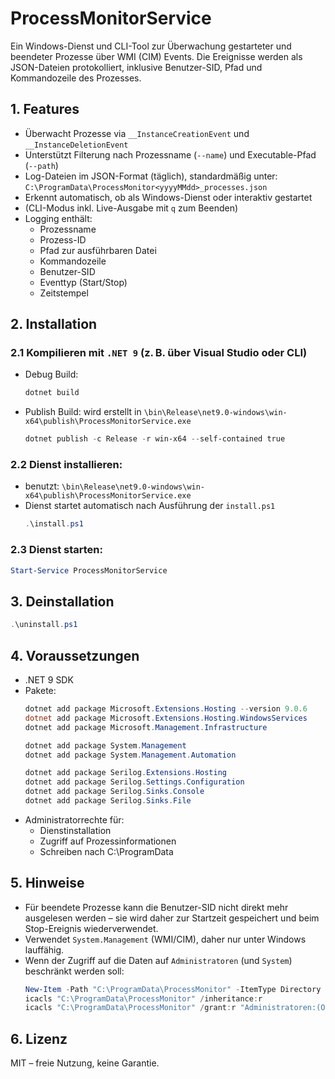 # ProcessMonitorService

Ein Windows-Dienst und CLI-Tool zur Überwachung gestarteter und beendeter Prozesse über WMI (CIM) Events. Die Ereignisse werden als JSON-Dateien protokolliert, inklusive Benutzer-SID, Pfad und Kommandozeile des Prozesses.

## 1. Features

- Überwacht Prozesse via `__InstanceCreationEvent` und `__InstanceDeletionEvent`
- Unterstützt Filterung nach Prozessname (`--name`) und Executable-Pfad (`--path`)
- Log-Dateien im JSON-Format (täglich), standardmäßig unter:
  `C:\ProgramData\ProcessMonitor<yyyyMMdd>_processes.json`
- Erkennt automatisch, ob als Windows-Dienst oder interaktiv gestartet
- (CLI-Modus inkl. Live-Ausgabe mit `q` zum Beenden)
- Logging enthält:
  - Prozessname
  - Prozess-ID
  - Pfad zur ausführbaren Datei
  - Kommandozeile
  - Benutzer-SID
  - Eventtyp (Start/Stop)
  - Zeitstempel

## 2. Installation

### 2.1 Kompilieren mit `.NET 9` (z. B. über Visual Studio oder CLI)

- Debug Build:

  ```powershell
  dotnet build
  ```

- Publish Build:
  wird erstellt in `\bin\Release\net9.0-windows\win-x64\publish\ProcessMonitorService.exe`
  ```powershell
  dotnet publish -c Release -r win-x64 --self-contained true
  ```

### 2.2 Dienst installieren:

- benutzt: `\bin\Release\net9.0-windows\win-x64\publish\ProcessMonitorService.exe`
- Dienst startet automatisch nach Ausführung der `install.ps1`
  ```powershell
  .\install.ps1
  ```

### 2.3 Dienst starten:

```powershell
Start-Service ProcessMonitorService
```

## 3. Deinstallation

```powershell
.\uninstall.ps1
```

## 4. Voraussetzungen

- .NET 9 SDK
- Pakete:
  ```powershell
  dotnet add package Microsoft.Extensions.Hosting --version 9.0.6
  dotnet add package Microsoft.Extensions.Hosting.WindowsServices
  dotnet add package Microsoft.Management.Infrastructure
  
  dotnet add package System.Management
  dotnet add package System.Management.Automation
  
  dotnet add package Serilog.Extensions.Hosting
  dotnet add package Serilog.Settings.Configuration
  dotnet add package Serilog.Sinks.Console
  dotnet add package Serilog.Sinks.File
  ```
- Administratorrechte für:
  - Dienstinstallation
  - Zugriff auf Prozessinformationen
  - Schreiben nach C:\ProgramData

## 5. Hinweise

- Für beendete Prozesse kann die Benutzer-SID nicht direkt mehr ausgelesen werden – sie wird daher zur Startzeit gespeichert und beim Stop-Ereignis wiederverwendet.
- Verwendet `System.Management` (WMI/CIM), daher nur unter Windows lauffähig.
- Wenn der Zugriff auf die Daten auf `Administratoren` (und `System`) beschränkt werden soll:
  ```powershell
  New-Item -Path "C:\ProgramData\ProcessMonitor" -ItemType Directory -Force
  icacls "C:\ProgramData\ProcessMonitor" /inheritance:r
  icacls "C:\ProgramData\ProcessMonitor" /grant:r "Administratoren:(OI)(CI)(F)" "SYSTEM:(OI)(CI)(F)"
  ```

## 6. Lizenz

MIT – freie Nutzung, keine Garantie.
